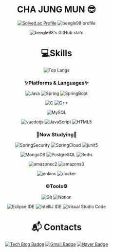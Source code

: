 <div align="center">
 
 # CHA JUNG MUN 😎

[![Solved.ac Profile](http://mazassumnida.wtf/api/v2/generate_badge?boj=ckwjdans)](https://solved.ac/ckwjdans/)
![beegle98 profile](http://mazandi.herokuapp.com/api?handle=ckwjdans&theme=warm)

![beegle98's GitHub stats](https://github-readme-stats.vercel.app/api?username=beegle98&show_icons=true&theme=radical)
# 💻Skills
![Top Langs](https://github-readme-stats.vercel.app/api/top-langs/?username=beegle98&layout=compact&theme=dark)

### ✨Platforms & Languages✨

![Java](https://img.shields.io/badge/Java-007396.svg?&style=flat-square&logo=Java&logoColor=white)
![Spring](https://img.shields.io/badge/Spring-6DB33F.svg?&style=flat-square&logo=Spring&logoColor=white)
![SpringBoot](https://img.shields.io/badge/SpringBoot-6DB33F.svg?&style=flat-square&logo=springboot&logoColor=white)

![C](https://img.shields.io/badge/C-A8B9CC.svg?&style=flat-square&logo=c&logoColor=white)
![C++](https://img.shields.io/badge/C++-00599C.svg?&style=flat-square&logo=cplusplus&logoColor=white)

![MySQL](https://img.shields.io/badge/MySQL-4479A1.svg?&style=flat-square&logo=MySQL&logoColor=white)

![vuedotjs](https://img.shields.io/badge/Vue.js-4FC08D.svg?&style=flat-square&logo=vuedotjs&logoColor=white)
![JavaScript](https://img.shields.io/badge/JavaScript-F7DF1E.svg?&style=flat-square&logo=JavaScript&logoColor=white)
![HTML5](https://img.shields.io/badge/HTML5-E34F26.svg?&style=flat-square&logo=HTML5&logoColor=white)

### 📖Now Studying📖

![SpringSecurity](https://img.shields.io/badge/SpringSecurity-6DB33F.svg?&style=flat-square&logo=springsecurity&logoColor=white)
![SpringCloud](https://img.shields.io/badge/SpringCloud-6DB33F.svg?&style=flat-square&logo=spring&logoColor=white)
![junit5](https://img.shields.io/badge/JUnit5-25A162.svg?&style=flat-square&logo=junit5&logoColor=white)

![MongoDB](https://img.shields.io/badge/MongoDB-47A248.svg?&style=flat-square&logo=mongodb&logoColor=white)
![PostgreSQL](https://img.shields.io/badge/PostgreSQL-4169E1.svg?&style=flat-square&logo=postgresql&logoColor=white)
![Redis](https://img.shields.io/badge/Redis-FF4438.svg?&style=flat-square&logo=redis&logoColor=white)

![amazonec2](https://img.shields.io/badge/Amazon%20EC2-FF9900.svg?&style=flat-square&logo=amazonec2&logoColor=white)
![amazons3](https://img.shields.io/badge/Amazon%20S3-569A31.svg?&style=flat-square&logo=amazons3&logoColor=white)

![jenkins](https://img.shields.io/badge/Jenkins-D24939.svg?&style=flat-square&logo=jenkins&logoColor=white)
![docker](https://img.shields.io/badge/Docker-2496ED.svg?&style=flat-square&logo=docker&logoColor=white)

### ⚙Tools⚙
![Git](https://img.shields.io/badge/Git-F05032.svg?&style=flat-square&logo=Git&logoColor=white)
![Notion](https://img.shields.io/badge/Notion-000000.svg?&style=flat-square&logo=notion&logoColor=white)

![Eclipse IDE](https://img.shields.io/badge/Eclipse%20IDE-2C2255.svg?&style=flat-square&logo=Eclipse%20IDE&logoColor=white)
![IntelliJ IDE](https://img.shields.io/badge/IntelliJ%20IDE-000000.svg?&style=flat-square&logo=intellijidea&logoColor=white)
![Visual Studio Code](https://img.shields.io/badge/Visual%20Studio%20Code-007ACC.svg?&style=flat-square&logo=Visual%20Studio%20Code&logoColor=white)

<!--
배울 예정
![k6](https://img.shields.io/badge/K6-7D64FF.svg?&style=flat-square&logo=k6&logoColor=white)

![amazonrds](https://img.shields.io/badge/Amazon%20RDS-527FFF.svg?&style=flat-square&logo=amazonrds&logoColor=white)
![amazonroute53](https://img.shields.io/badge/Amazon%20Route%2053-8C4FFF.svg?&style=flat-square&logo=amazonroute53&logoColor=white)

![kubernetes](https://img.shields.io/badge/Kubernetes-2496ED.svg?&style=flat-square&logo=kubernetes&logoColor=white)
![grafana](https://img.shields.io/badge/Grafana-326CE5.svg?&style=flat-square&logo=grafana&logoColor=white)
![prometheus](https://img.shields.io/badge/prometheus-E6522C.svg?&style=flat-square&logo=prometheus&logoColor=white)
-->
 
# :mailbox_with_mail: Contacts
[![Tech Blog Badge](http://img.shields.io/badge/-Tech%20blog-black?style=flat-square&logo=github&link=https://velog.io/@beegle/posts/)](https://velog.io/@beegle/posts/)
[![Gmail Badge](https://img.shields.io/badge/Gmail-d14836?style=flat-square&logo=Gmail&logoColor=white&link=mailto:ckwjdans4182@gmail.com)](mailto:ckwjdans4182@gmail.com)
[![Naver Badge](https://img.shields.io/badge/Naver-03C75A?style=flat-square&logo=Naver&logoColor=white&link=mailto:ckwjdans6431@naver.com)](mailto:ckwjdans6431@naver.com)



</div>
